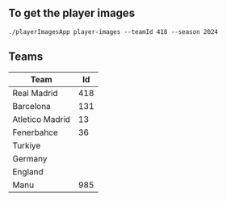 ## To get the player images

```
./playerImagesApp player-images --teamId 418 --season 2024
```

## Teams

| Team            | Id  |
|-----------------|-----|
| Real Madrid     | 418 |
| Barcelona       | 131 |
| Atletico Madrid | 13  |
| Fenerbahce      | 36  |
| Turkiye         |     |
| Germany         |     |
| England         |     |
| Manu            | 985 |
